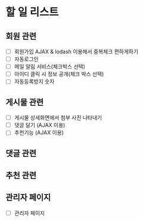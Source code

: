 # 할 일 리스트

## 회원 관련
- [ ] 회원가입 AJAX & lodash 이용해서 중복체크 편하게하기
- [ ] 자동로그인
- [ ] 메일 알림 서비스(체크박스 선택)
- [ ] 아이디 클릭 시 정보 공개(체크 박스 선택)
- [ ] 자동등록방지 숫자
## 게시물 관련
- [ ] 게시물 상세화면에서 첨부 사진 나타내기
- [ ] 댓글 달기 (AJAX 이용)
- [ ] 추천기능 (AJAX 이용)
## 댓글 관련

## 추천 관련

## 관리자 페이지
- [ ] 관리자 페이지